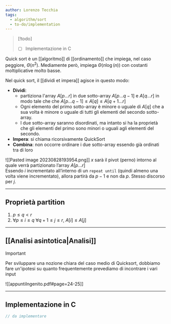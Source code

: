 ```yaml
---
author: Lorenzo Tecchia
tags:
  - algorithm/sort
  - to-do/implementation
---
```

>[!todo] 
>- [ ] Implementazione in C

Quick sort è un [[algoritmo]] di [[ordinamento]] che impiega, nel caso peggiore, $\Theta(n^2)$.
Mediamente però, impiega $\Theta(n\log(n))$ con costanti moltiplicative molto basse.

Nel quick sort, il [[dividi et impera]] agisce in questo modo:
- **Dividi**: 
	- partiziona l'array $A[p \dots r ]$ in due sotto-array $A[p\dots q-1]$ e $A[q\dots r]$ in modo tale che che $A[p \dots q-1]\leq A[q]\leq A[q+1\dots r]$
	- Ogni elemento del primo sotto-array è minore o uguale di $A[q]$ che a sua volta è minore o uguale di tutti gli elementi del secondo sotto-array.
	- I due sotto-array saranno disordinati, ma intanto si ha la proprietà  che gli elementi del primo sono minori o uguali agli elementi del secondo.
- **Impera**: si chiama ricorsivamente QuickSort
- **Combina**: non occorre ordinare i due sotto-array essendo già ordinati tra di loro

![[Pasted image 20230828193954.png]]
$x$ sarà il pivot (perno) intorno al quale verrà partizionato l’array $A[p\dots r]$  
Essendo $i$ incrementato all’interno di un `repeat until` (quindi almeno una volta viene incrementato), allora partirà da $p − 1$ e non da $p$. Stesso discorso per $j$.

---
## Proprietà partition
1. $p \leq q < r$
2. $\forall p \leq i \leq q$    $\forall q+1 \leq j \leq r$,   $A[i] \leq A[j]$ 
---
## [[Analisi asintotica|Analisi]]
>[!important] 
> Per sviluppare una nozione chiara del caso medio di Quicksort, dobbiamo fare un'ipotesi su quanto frequentemente prevediamo di incontrare i vari input


![[appuntiIngenito.pdf#page=24-25]]

---
## Implementazione in C
```C
// da implementare
```